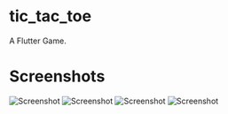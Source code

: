 # tic_tac_toe

A Flutter Game.

# Screenshots

![Screenshot](Screenshots/flutter_01.png)
![Screenshot](Screenshots/flutter_02.png)
![Screenshot](Screenshots/flutter_03.png)
![Screenshot](Screenshots/flutter_04.png)